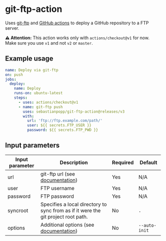 # git-ftp-action

Uses [git-ftp](https://github.com/git-ftp/git-ftp) and [GitHub actions](https://github.com/features/actions) to deploy a GitHub repository to a FTP server.

**⚠️ Attention:** This action works only with `actions/checkout@v1` for now. Make sure you use `v1` and not `v2` or `master`.

## Example usage

```yaml
name: Deploy via git-ftp
on: push
jobs:
  deploy:
    name: Deploy
    runs-on: ubuntu-latest
    steps:
      - uses: actions/checkout@v1
      - name: git-ftp push
        uses: sebastianpopp/git-ftp-action@releases/v3
        with:
          url: 'ftp://ftp.example.com/path/'
          user: ${{ secrets.FTP_USER }}
          password: ${{ secrets.FTP_PWD }}
```

## Input parameters

| Input parameter | Description                                                                                                      | Required | Default       |
| --------------- | ---------------------------------------------------------------------------------------------------------------- | -------- | ------------- |
| url             | git-ftp url (see [documentation](https://github.com/git-ftp/git-ftp/blob/1.6.0/man/git-ftp.1.md#url))            | Yes      | N/A           |
| user            | FTP username                                                                                                     | Yes      | N/A           |
| password        | FTP password                                                                                                     | Yes      | N/A           |
| syncroot        | Specifies a local directory to sync from as if it were the git project root path.                                | No       | `.`           |
| options         | Additional options (see [documentation](https://github.com/git-ftp/git-ftp/blob/1.6.0/man/git-ftp.1.md#options)) | No       | `--auto-init` |
